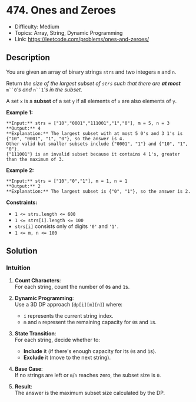 # 474. Ones and Zeroes

- Difficulty: Medium
- Topics: Array, String, Dynamic Programming
- Link: https://leetcode.com/problems/ones-and-zeroes/

## Description

You are given an array of binary strings `strs` and two integers `m` and `n`.

Return *the size of the largest subset of `strs` such that there are **at most*** `m``0`*'s and* `n``1`*'s in the subset*.

A set `x` is a **subset** of a set `y` if all elements of `x` are also elements of `y`.

**Example 1:**

```
**Input:** strs = ["10","0001","111001","1","0"], m = 5, n = 3
**Output:** 4
**Explanation:** The largest subset with at most 5 0's and 3 1's is {"10", "0001", "1", "0"}, so the answer is 4.
Other valid but smaller subsets include {"0001", "1"} and {"10", "1", "0"}.
{"111001"} is an invalid subset because it contains 4 1's, greater than the maximum of 3.

```

**Example 2:**

```
**Input:** strs = ["10","0","1"], m = 1, n = 1
**Output:** 2
**Explanation:** The largest subset is {"0", "1"}, so the answer is 2.

```

**Constraints:**

- `1 <= strs.length <= 600`
- `1 <= strs[i].length <= 100`
- `strs[i]` consists only of digits `'0'` and `'1'`.
- `1 <= m, n <= 100`

## Solution

### Intuition

1. **Count Characters**:  
   For each string, count the number of `0`s and `1`s.

2. **Dynamic Programming**:  
   Use a 3D DP approach (`dp[i][m][n]`) where:
   - `i` represents the current string index.
   - `m` and `n` represent the remaining capacity for `0`s and `1`s.

3. **State Transition**:  
   For each string, decide whether to:
   - **Include** it (if there's enough capacity for its `0`s and `1`s).
   - **Exclude** it (move to the next string).

4. **Base Case**:  
   If no strings are left or `m`/`n` reaches zero, the subset size is `0`.

5. **Result**:  
   The answer is the maximum subset size calculated by the DP.
